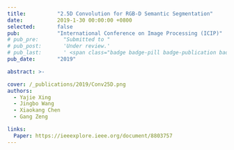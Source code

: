 ```yaml
---
title:          "2.5D Convolution for RGB-D Semantic Segmentation"
date:           2019-1-30 00:00:00 +0800
selected:       false
pub:            "International Conference on Image Processing (ICIP)"
# pub_pre:        "Submitted to "
# pub_post:       'Under review.'
# pub_last:       ' <span class="badge badge-pill badge-publication badge-success">Oral</span>'
pub_date:       "2019"

abstract: >-

cover: /_publications/2019/Conv25D.png
authors:
  - Yajie Xing
  - Jingbo Wang
  - Xiaokang Chen
  - Gang Zeng

links:
  Paper: https://ieeexplore.ieee.org/document/8803757
---
```

